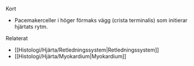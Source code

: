 Kort
- Pacemakerceller i höger förmaks vägg (crista terminalis) som initierar hjärtats rytm.

Relaterat
- [[Histologi/Hjärta/Retledningssystem|Retledningssystem]]
- [[Histologi/Hjärta/Myokardium|Myokardium]]

